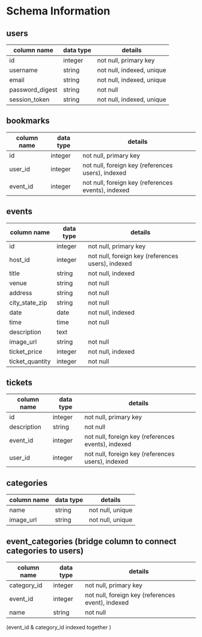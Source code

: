 # Schema Information

## users
| column name     | data type  | details  
|-----------------|------------|------------------------
| id              | integer    | not null, primary key
| username        | string     | not null, indexed, unique  
| email           | string     | not null, indexed, unique
| password_digest | string     | not null
| session_token   | string     | not null, indexed, unique

## bookmarks
| column name     | data type  | details  
|-----------------|------------|------------------------
| id              | integer    | not null, primary key
| user_id         | integer    | not null, foreign key (references users), indexed
| event_id        | integer    | not null, foreign key (references events), indexed

## events
| column name       | data type  | details  
|-------------------|------------|------------------------
| id                | integer    | not null, primary key
| host_id           | integer    | not null, foreign key (references users), indexed
| title             | string     | not null, indexed
| venue             | string     | not null
| address           | string     | not null
| city_state_zip    | string     | not null
| date              | date       | not null, indexed
| time              | time       | not null
| description       | text       |
| image_url         | string     | not null
| ticket_price      | integer    | not null, indexed
| ticket_quantity   | integer    | not null

## tickets
| column name     | data type  | details  
|-----------------|------------|------------------------
| id              | integer    | not null, primary key
| description     | string     | not null
| event_id        | integer    | not null, foreign key (references events), indexed
| user_id         | integer    | not null, foreign key (references users), indexed


## categories
| column name     | data type  | details  
|-----------------|------------|------------------------
| name            | string     | not null, unique
| image_url       | string     | not null, unique

## event_categories (bridge column to connect categories to users)
| column name     | data type  | details  
|-----------------|------------|------------------------
| category_id     | integer    | not null, primary key
| event_id        | integer    | not null, foreign key (references event), indexed
| name            | string     | not null
  (event_id & category_id indexed together )
